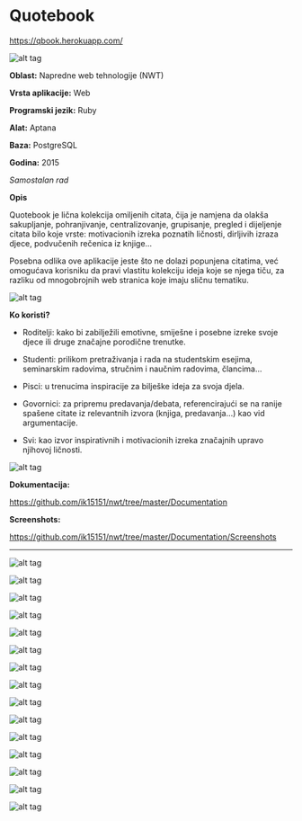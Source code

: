 # Quotebook 
https://qbook.herokuapp.com/

![alt tag](http://i.imgur.com/oNi7UWP.png)

**Oblast:** Napredne web tehnologije (NWT)

**Vrsta aplikacije:** Web

**Programski jezik:** Ruby

**Alat:** Aptana

**Baza:** PostgreSQL

**Godina:** 2015

*Samostalan rad*

**Opis**

Quotebook je lična kolekcija omiljenih citata, čija je namjena da olakša sakupljanje, pohranjivanje, centralizovanje, grupisanje, pregled i dijeljenje citata bilo koje vrste: motivacionih izreka poznatih ličnosti, dirljivih izraza djece, podvučenih rečenica iz knjige...

Posebna odlika ove aplikacije jeste što ne dolazi popunjena citatima, već omogućava korisniku da pravi vlastitu kolekciju ideja koje se njega tiču, za razliku od mnogobrojnih web stranica koje imaju sličnu tematiku.

![alt tag](http://i.imgur.com/rdjXjxH.png)


**Ko koristi?**

- Roditelji: kako bi zabilježili emotivne, smiješne i posebne izreke svoje djece ili druge značajne porodične trenutke.

- Studenti: prilikom pretraživanja i rada na studentskim esejima, seminarskim radovima, stručnim i naučnim radovima, člancima...

- Pisci: u trenucima inspiracije za bilješke ideja za svoja djela.

- Govornici: za pripremu predavanja/debata, referencirajući se na ranije spašene citate iz relevantnih izvora (knjiga, predavanja...) kao vid argumentacije.

- Svi: kao izvor inspirativnih i motivacionih izreka značajnih upravo njihovoj ličnosti.

![alt tag](http://i.imgur.com/qxHMfBA.png)

**Dokumentacija:**

https://github.com/ik15151/nwt/tree/master/Documentation

**Screenshots:**

https://github.com/ik15151/nwt/tree/master/Documentation/Screenshots

---

![alt tag](http://i.imgur.com/Ckc13hN.png)

![alt tag](http://i.imgur.com/qrllO2w.png)

![alt tag](http://i.imgur.com/mYpqgQD.png)

![alt tag](http://i.imgur.com/h6P9ltX.png)

![alt tag](http://i.imgur.com/67bhtVV.png)

![alt tag](http://i.imgur.com/2fcaFQB.png)

![alt tag](http://i.imgur.com/OHEjNOh.png)

![alt tag](http://i.imgur.com/887JX3Y.png)

![alt tag](http://i.imgur.com/Ss3q5AY.png)

![alt tag](http://i.imgur.com/jQ014lr.png)

![alt tag](http://i.imgur.com/KmguVdF.png)

![alt tag](http://i.imgur.com/hgEHmmt.png)

![alt tag](http://i.imgur.com/5LzpaIk.png)

![alt tag](http://i.imgur.com/k8T0mH4.png)

![alt tag](http://i.imgur.com/MVUa2vm.png)

